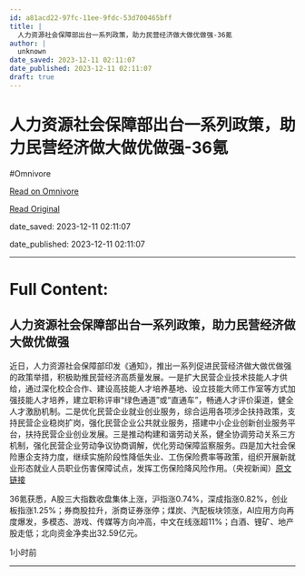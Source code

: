 ```yaml
---
id: a81acd22-97fc-11ee-9fdc-53d700465bff
title: |
  人力资源社会保障部出台一系列政策，助力民营经济做大做优做强-36氪
author: |
  unknown
date_saved: 2023-12-11 02:11:07
date_published: 2023-12-11 02:11:07
draft: true
---
```


# 人力资源社会保障部出台一系列政策，助力民营经济做大做优做强-36氪
#Omnivore

[Read on Omnivore](https://omnivore.app/me/36-18c57ecddb1)

[Read Original](https://36kr.com/newsflashes/2556013247617409?f=rss)

date_saved: 2023-12-11 02:11:07

date_published: 2023-12-11 02:11:07

--- 

# Full Content: 

## 人力资源社会保障部出台一系列政策，助力民营经济做大做优做强

近日，人力资源社会保障部印发《通知》，推出一系列促进民营经济做大做优做强的政策举措，积极助推民营经济高质量发展。一是扩大民营企业技术技能人才供给，通过深化校企合作、建设高技能人才培养基地、设立技能大师工作室等方式加强技能人才培养，建立职称评审“绿色通道”或“直通车”，畅通人才评价渠道，健全人才激励机制。二是优化民营企业就业创业服务，综合运用各项涉企扶持政策，支持民营企业稳岗扩岗，强化民营企业公共就业服务，搭建中小企业创新创业服务平台，扶持民营企业创业发展。三是推动构建和谐劳动关系，健全协调劳动关系三方机制，强化民营企业劳动争议协商调解，优化劳动保障监察服务。四是加大社会保险惠企支持力度，继续实施阶段性降低失业、工伤保险费率等政策，组织开展新就业形态就业人员职业伤害保障试点，发挥工伤保险降风险作用。（央视新闻）[原文链接](https://content-static.cctvnews.cctv.com/snow-book/index.html?item%5Fid=7554646749377529406&toc%5Fstyle%5Fid=feeds%5Fdefault&share%5Fto=wechat&track%5Fid=e33909a3-5a0d-409d-bf81-215410daf6fc)

36氪获悉，A股三大指数收盘集体上涨，沪指涨0.74%，深成指涨0.82%，创业板指涨1.25%；券商股拉升，浙商证券涨停；煤炭、汽配板块领涨，AI应用方向再度爆发，多模态、游戏、传媒等方向冲高，中文在线涨超11%；白酒、锂矿、地产股走低；北向资金净卖出32.59亿元。

1小时前

---

